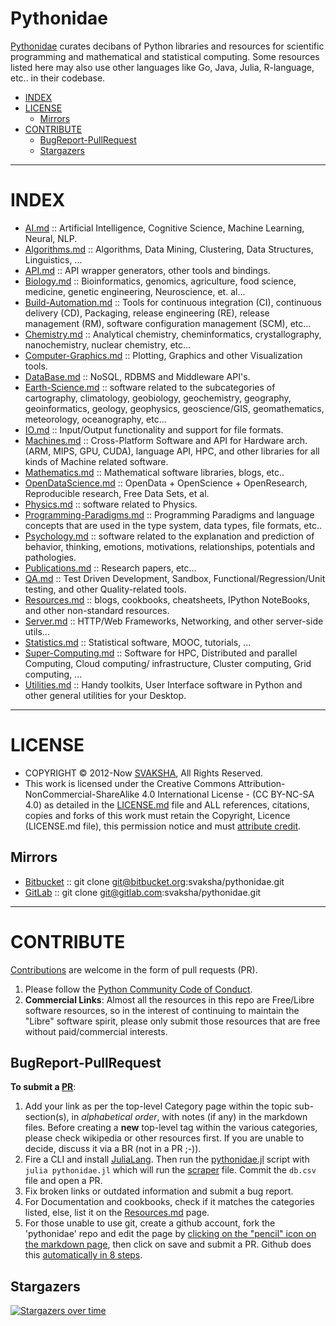 # Pythonidae

[Pythonidae](http://svaksha.github.io/pythonidae) curates decibans of Python libraries and resources for scientific programming and mathematical and statistical computing. Some resources listed here may also use other languages like Go, Java, Julia, R-language, etc.. in their codebase.

+ [INDEX](#index)
+ [LICENSE](#license)
   + [Mirrors](#mirrors)
+ [CONTRIBUTE](#contribute)
   + [BugReport-PullRequest](#bugreport-pullrequest)
   + [Stargazers](#stargazers)

----

# INDEX
+ [AI.md](https://github.com/svaksha/pythonidae/blob/master/AI.md) :: Artificial Intelligence, Cognitive Science, Machine Learning, Neural, NLP.
+ [Algorithms.md](https://github.com/svaksha/pythonidae/blob/master/Algorithms.md) :: Algorithms, Data Mining, Clustering, Data Structures,  Linguistics, ...
+ [API.md](https://github.com/svaksha/pythonidae/blob/master/API.md) :: API wrapper generators, other tools and bindings.
+ [Biology.md](https://github.com/svaksha/pythonidae/blob/master/Biology.md) :: Bioinformatics, genomics, agriculture, food science, medicine, genetic engineering, Neuroscience, et. al...
+ [Build-Automation.md](https://github.com/svaksha/pythonidae/blob/master/Build-Automation.md) :: Tools for continuous integration (CI),  continuous delivery (CD), Packaging, release engineering (RE), release management (RM), software configuration management (SCM), etc...
+ [Chemistry.md](https://github.com/svaksha/pythonidae/blob/master/Chemistry.md) :: Analytical chemistry, cheminformatics, crystallography, nanochemistry, nuclear chemistry, etc...
+ [Computer-Graphics.md](https://github.com/svaksha/pythonidae/blob/master/Computer-Graphics.md) :: Plotting, Graphics and other Visualization tools.
+ [DataBase.md](https://github.com/svaksha/pythonidae/blob/master/DataBase.md) :: NoSQL, RDBMS and Middleware API's.
+ [Earth-Science.md](https://github.com/svaksha/pythonidae/blob/master/Earth-Science.md) :: software related to the subcategories of cartography, climatology, geobiology, geochemistry, geography, geoinformatics, geology‎, geophysics‎, geoscience/GIS, geomathematics, meteorology, oceanography, etc...
+ [IO.md](https://github.com/svaksha/pythonidae/blob/master/IO.md) :: Input/Output functionality and support for file formats.
+ [Machines.md](https://github.com/svaksha/pythonidae/blob/master/Machines.md) :: Cross-Platform Software and API for Hardware arch. (ARM, MIPS, GPU, CUDA), language API, HPC, and other libraries for all kinds of Machine related software.
+ [Mathematics.md](https://github.com/svaksha/pythonidae/blob/master/Mathematics.md) :: Mathematical software libraries, blogs, etc.. 
+ [OpenDataScience.md](https://github.com/svaksha/Julia.jl/blob/master/OpenDataScience.md) :: OpenData + OpenScience + OpenResearch, Reproducible research, Free Data Sets, et al.
+ [Physics.md](https://github.com/svaksha/pythonidae/blob/master/Physics.md) :: software related to Physics.
+ [Programming-Paradigms.md](https://github.com/svaksha/pythonidae/blob/master/Programming-Paradigms.md) :: Programming Paradigms and language concepts that are used in the type system, data types, file formats, etc..
+ [Psychology.md](https://github.com/svaksha/pythonidae/blob/master/Psychology.md) :: software related to the explanation and prediction of behavior, thinking, emotions, motivations, relationships, potentials and pathologies.
+ [Publications.md](https://github.com/svaksha/pythonidae/blob/master/Publications.md) :: Research papers, etc...
+ [QA.md](https://github.com/svaksha/pythonidae/blob/master/QA.md) :: Test Driven Development, Sandbox, Functional/Regression/Unit testing, and other Quality-related tools.
+ [Resources.md](https://github.com/svaksha/pythonidae/blob/master/Resources.md) :: blogs, cookbooks, cheatsheets, IPython NoteBooks, and other non-standard resources.
+ [Server.md](https://github.com/svaksha/pythonidae/blob/master/Server.md) :: HTTP/Web Frameworks, Networking, and other server-side utils...
+ [Statistics.md](https://github.com/svaksha/pythonidae/blob/master/Statistics.md) :: Statistical software, MOOC, tutorials, ...
+ [Super-Computing.md](https://github.com/svaksha/pythonidae/blob/master/Super-Computing.md) :: Software for HPC, Distributed and parallel Computing, Cloud computing/ infrastructure, Cluster computing, Grid computing, ...
+ [Utilities.md](https://github.com/svaksha/pythonidae/blob/master/Utilities.md) :: Handy toolkits, User Interface software in Python and other general utilities for your Desktop.

----

# LICENSE 
+ COPYRIGHT © 2012-Now [SVAKSHA](http://svaksha.com/pages/Bio), All Rights Reserved. 
+ This work is licensed under the Creative Commons Attribution-NonCommercial-ShareAlike 4.0 International License - (CC BY-NC-SA 4.0) as detailed in the [LICENSE.md](LICENSE.md) file and ALL references, citations, copies and forks of this work must retain the Copyright, Licence (LICENSE.md file), this permission notice and must [attribute credit](https://en.wikipedia.org/wiki/Creative_Commons_license#Attribution).


## Mirrors 
+ [Bitbucket](https://bitbucket.org/svaksha/pythonidae) :: git clone git@bitbucket.org:svaksha/pythonidae.git
+ [GitLab](https://gitlab.com/svaksha/pythonidae) :: git clone git@gitlab.com:svaksha/pythonidae.git


----

# CONTRIBUTE

[Contributions](https://github.com/svaksha/pythonidae/graphs/contributors) are welcome in the form of pull requests (PR). 

1. Please follow the [Python Community Code of Conduct](https://www.python.org/psf/conduct/).
2. __Commercial Links__: Almost all the resources in this repo are Free/Libre software resources, so in the interest of continuing to maintain the "Libre" software spirit, please only submit those resources that are free without paid/commercial interests. 


## BugReport-PullRequest

__To submit a [PR](https://github.com/svaksha/pythonidae/pulls)__:

1. Add your link as per the top-level Category page within the topic sub-section(s), in _alphabetical order_, with notes (if any) in the markdown files. Before creating a __new__ top-level tag within the various categories, please check wikipedia or other resources first. If you are unable to decide, discuss it via a BR (not in a PR ;-)).
2. Fire a CLI and install [JuliaLang](https://github.com/JuliaLang). Then run the [pythonidae.jl](https://github.com/svaksha/pythonidae/blob/master/pythonidae.jl) script with `julia pythonidae.jl` which will run the [scraper](https://github.com/svaksha/pythonidae/blob/master/src/scrape.jl) file. Commit the `db.csv` file and open a PR.
3. Fix broken links or outdated information and submit a bug report.
4. For Documentation and cookbooks, check if it matches the categories listed, else, list it on the [Resources.md](Resources.md) page.
5. For those unable to use git, create a github account, fork the 'pythonidae' repo and edit the page by [clicking on the "pencil" icon on the markdown page](https://help.github.com/articles/editing-files-in-your-repository), then click on save and submit a PR. Github does this [automatically in 8 steps](https://help.github.com/articles/editing-files-in-another-user-s-repository).



## Stargazers
[![Stargazers over time](https://starchart.cc/svaksha/pythonidae.svg)](https://starchart.cc/svaksha/pythonidae)
      
